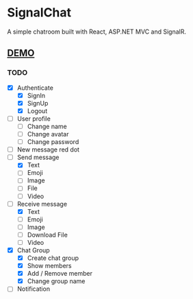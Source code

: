 # SignalChat

A simple chatroom built with React, ASP.NET MVC and SignalR.

## [DEMO](https://signalchatroom.azurewebsites.net/)

### TODO

- [x] Authenticate
  - [x] SignIn
  - [x] SignUp
  - [x] Logout
- [ ] User profile
  - [ ] Change name
  - [ ] Change avatar
  - [ ] Change password
- [ ] New message red dot
- [ ] Send message
  - [x] Text
  - [ ] Emoji
  - [ ] Image
  - [ ] File
  - [ ] Video
- [ ] Receive message
  - [x] Text
  - [ ] Emoji
  - [ ] Image
  - [ ] Download File
  - [ ] Video
- [x] Chat Group
  - [x] Create chat group
  - [x] Show members
  - [x] Add / Remove member
  - [x] Change group name
- [ ] Notification
